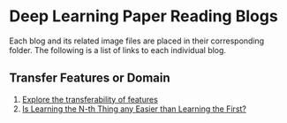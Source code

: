 # Deep Learning Paper Reading Blogs

Each blog and its related image files are placed in their corresponding folder. The following is a list of links to each individual blog.

## Transfer Features or Domain
1. [Explore the transferability of features](https://github.com/jis216/Deep-Leaning-Paper-Reading-Blogs/tree/master/Feature_Transfer)
2. [Is Learning the N-th Thing any Easier than Learning the First?](https://github.com/jis216/Deep-Leaning-Paper-Reading-Blogs/tree/master/Learning_First_VS_Nth)

